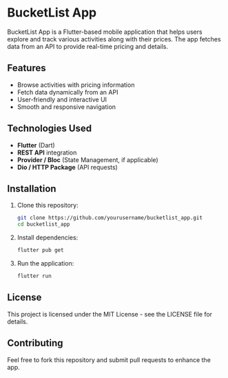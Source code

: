# BucketList App

BucketList App is a Flutter-based mobile application that helps users explore and track various activities along with their prices. The app fetches data from an API to provide real-time pricing and details.

## Features
- Browse activities with pricing information
- Fetch data dynamically from an API
- User-friendly and interactive UI
- Smooth and responsive navigation

## Technologies Used
- **Flutter** (Dart)
- **REST API** integration
- **Provider / Bloc** (State Management, if applicable)
- **Dio / HTTP Package** (API requests)

## Installation
1. Clone this repository:
   ```sh
   git clone https://github.com/yourusername/bucketlist_app.git
   cd bucketlist_app
   ```
2. Install dependencies:
   ```sh
   flutter pub get
   ```
3. Run the application:
   ```sh
   flutter run
   ```



## License
This project is licensed under the MIT License - see the LICENSE file for details.

## Contributing
Feel free to fork this repository and submit pull requests to enhance the app.



